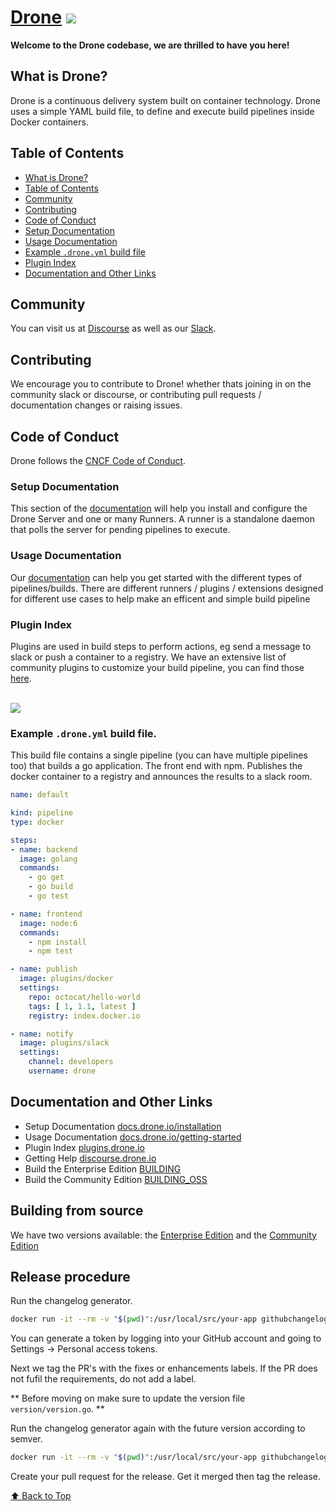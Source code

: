 # [Drone](https://www.drone.io/) <img src="https://github.com/drone/brand/blob/master/screenshots/screenshot_build_success.png" style="max-width:100px;" />
**Welcome to the Drone codebase, we are thrilled to have you here!** 


## What is Drone?
Drone is a continuous delivery system built on container technology. Drone uses a simple YAML build file, to define and execute build pipelines inside Docker containers. 
 
## Table of Contents

- [What is Drone?](#what-is-drone)
- [Table of Contents](#table-of-contents)
- [Community](#community)
- [Contributing](#contributing)
- [Code of Conduct](#code-of-conduct)
- [Setup Documentation](#setup-documentation)
- [Usage Documentation](#usage-documentation)
- [Example `.drone.yml` build file](#example-drone.yml-build-file)
- [Plugin Index](#plugin-index)
- [Documentation and Other Links](#documentation-and-Other-Links)

## Community

You can visit us at [Discourse](https://discourse.drone.io/) as well as our [Slack](https://join.slack.com/t/harnesscommunity/shared_invite/zt-90wb0w6u-OATJvUBkSDR3W9oYX7D~4A).

## Contributing

We encourage you to contribute to Drone! whether thats joining in on the community slack or discourse, or contributing pull requests / documentation changes or raising issues.

## Code of Conduct

Drone follows the [CNCF Code of Conduct](https://github.com/cncf/foundation/blob/master/code-of-conduct.md).

### Setup Documentation

This section of the [documentation](http://docs.drone.io/installation/) will help you install and configure the Drone Server and one or many Runners. A runner is a standalone daemon that polls the server for pending pipelines to execute.

### Usage Documentation

Our [documentation](http://docs.drone.io/getting-started/) can help you get started with the different types of pipelines/builds. There are different runners / plugins / extensions designed for different use cases to help make an efficent and simple build pipeline

### Plugin Index

Plugins are used in build steps to perform actions, eg send a message to slack or push a container to a registry. We have an extensive list of community plugins to customize your build pipeline, you can find those [here](http://plugins.drone.io/).

<br>
<img src="https://github.com/drone/brand/blob/master/screenshots/screenshot_build_success.png" style="max-width:100px;" />

### Example `.drone.yml` build file. 

This build file contains a single pipeline (you can have multiple pipelines too) that builds a go application. The front end with npm. Publishes the docker container to a registry and announces the results to a slack room.

```yaml
name: default

kind: pipeline
type: docker

steps:
- name: backend
  image: golang
  commands:
    - go get
    - go build
    - go test

- name: frontend
  image: node:6
  commands:
    - npm install
    - npm test

- name: publish
  image: plugins/docker
  settings:
    repo: octocat/hello-world
    tags: [ 1, 1.1, latest ]
    registry: index.docker.io

- name: notify
  image: plugins/slack
  settings:
    channel: developers
    username: drone
```

## Documentation and Other Links

* Setup Documentation [docs.drone.io/installation](http://docs.drone.io/installation/)
* Usage Documentation [docs.drone.io/getting-started](http://docs.drone.io/getting-started/)
* Plugin Index [plugins.drone.io](http://plugins.drone.io/)
* Getting Help [discourse.drone.io](https://discourse.drone.io)
* Build the Enterprise Edition [BUILDING](https://github.com/drone/drone/blob/master/BUILDING)
* Build the Community Edition [BUILDING_OSS](https://github.com/drone/drone/blob/master/BUILDING_OSS)

## Building from source

We have two versions available: the [Enterprise Edition](https://github.com/drone/drone/blob/master/BUILDING) and the [Community Edition](https://github.com/drone/drone/blob/master/BUILDING_OSS)

## Release procedure

Run the changelog generator.

```BASH
docker run -it --rm -v "$(pwd)":/usr/local/src/your-app githubchangeloggenerator/github-changelog-generator -u drone -p drone -t <secret github token>
```

You can generate a token by logging into your GitHub account and going to Settings -> Personal access tokens.

Next we tag the PR's with the fixes or enhancements labels. If the PR does not fufil the requirements, do not add a label.

** Before moving on make sure to update the version file `version/version.go`. **

Run the changelog generator again with the future version according to semver.

```BASH
docker run -it --rm -v "$(pwd)":/usr/local/src/your-app githubchangeloggenerator/github-changelog-generator -u drone -p drone -t <secret token> --future-release v1.0.0
```

Create your pull request for the release. Get it merged then tag the release.

[⬆ Back to Top](#table-of-contents)
